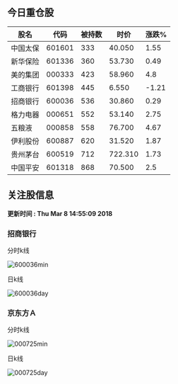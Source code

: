 
## 今日重仓股 

|股名|代码|被持数|时价|涨跌%|
|---|---|---|---|---|
|中国太保|601601|333|40.050|1.55|
|新华保险|601336|360|53.730|0.49|
|美的集团|000333|423|58.960|4.8|
|工商银行|601398|445|6.550|-1.21|
|招商银行|600036|536|30.860|0.29|
|格力电器|000651|552|53.140|2.75|
|五粮液|000858|558|76.700|4.67|
|伊利股份|600887|620|31.520|1.87|
|贵州茅台|600519|712|722.310|1.73|
|中国平安|601318|868|70.500|2.5|

## 关注股信息
**更新时间 : Thu Mar  8 14:55:09 2018**
### 招商银行 
分时k线

![600036min](http://image.sinajs.cn/newchart/min/n/sh600036.gif)

日k线

![600036day](http://image.sinajs.cn/newchart/daily/n/sh600036.gif)

### 京东方Ａ 
分时k线

![000725min](http://image.sinajs.cn/newchart/min/n/sz000725.gif)

日k线

![000725day](http://image.sinajs.cn/newchart/daily/n/sz000725.gif)
